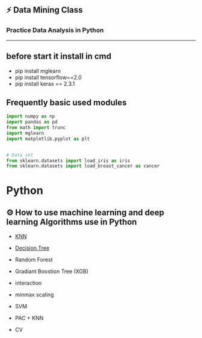 ## :zap: Data Mining Class
### Practice Data Analysis in Python





-----------------------------------
## before start it install in cmd 

* pip install mglearn
* pip install tensorflow==2.0
* pip install keras == 2.3.1




## Frequently basic used modules

```python
import numpy as np
import pandas as pd
from math import trunc
import mglearn
import matplotlib.pyplot as plt


# Data set
from sklearn.datasets import load_iris as iris
from sklearn.datasets import load_breast_cancer as cancer
```

# Python
## :gear: How to use machine learning and deep learning Algorithms use in Python


+ [KNN](https://github.com/stella9605/Python/blob/Algorithm/KNN.py)

+ [Decision Tree](https://github.com/stella9605/Python/blob/Algorithm/Decision%20Tree.py)

+ Random Forest

+ Gradiant Boostion Tree (XGB) 

+ interaction

+ minmax scaling 

+ SVM

+ PAC + KNN 

+ CV




